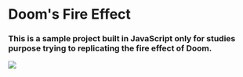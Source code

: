 # Doom's Fire Effect

### This is a sample project built in JavaScript only for studies purpose trying to replicating the fire effect of Doom.

![](https://media.giphy.com/media/4Hb9wM6OsQZxNDvCiL/giphy.gif)
